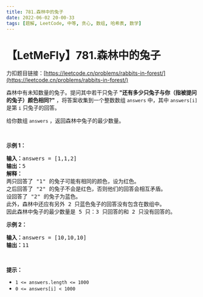 ```yaml
---
title: 781.森林中的兔子
date: 2022-06-02 20-00-33
tags: [题解, LeetCode, 中等, 贪心, 数组, 哈希表, 数学]
---
```


# 【LetMeFly】781.森林中的兔子

力扣题目链接：[https://leetcode.cn/problems/rabbits-in-forest/](https://leetcode.cn/problems/rabbits-in-forest/)

<p>森林中有未知数量的兔子。提问其中若干只兔子<strong> "还有多少只兔子与你（指被提问的兔子）颜色相同?"</strong> ，将答案收集到一个整数数组 <code>answers</code> 中，其中 <code>answers[i]</code> 是第 <code>i</code> 只兔子的回答。</p>

<p>给你数组 <code>answers</code> ，返回森林中兔子的最少数量。</p>

<p>&nbsp;</p>

<p><strong>示例 1：</strong></p>

<pre>
<strong>输入：</strong>answers = [1,1,2]
<strong>输出：</strong>5
<strong>解释：</strong>
两只回答了 "1" 的兔子可能有相同的颜色，设为红色。 
之后回答了 "2" 的兔子不会是红色，否则他们的回答会相互矛盾。
设回答了 "2" 的兔子为蓝色。 
此外，森林中还应有另外 2 只蓝色兔子的回答没有包含在数组中。 
因此森林中兔子的最少数量是 5 只：3 只回答的和 2 只没有回答的。
</pre>

<p><strong>示例 2：</strong></p>

<pre>
<strong>输入：</strong>answers = [10,10,10]
<strong>输出：</strong>11
</pre>

<p>&nbsp;</p>

<p><strong>提示：</strong></p>

<ul>
	<li><code>1 &lt;= answers.length &lt;= 1000</code></li>
	<li><code>0 &lt;= answers[i] &lt; 1000</code></li>
</ul>


    